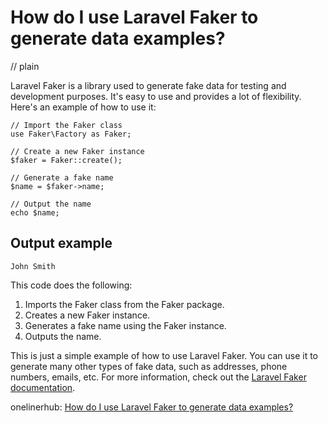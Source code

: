 # How do I use Laravel Faker to generate data examples?
// plain

Laravel Faker is a library used to generate fake data for testing and development purposes. It's easy to use and provides a lot of flexibility. Here's an example of how to use it:

```
// Import the Faker class
use Faker\Factory as Faker;

// Create a new Faker instance
$faker = Faker::create();

// Generate a fake name
$name = $faker->name;

// Output the name
echo $name;
```

## Output example
 `John Smith`

This code does the following:
1. Imports the Faker class from the Faker package.
2. Creates a new Faker instance.
3. Generates a fake name using the Faker instance.
4. Outputs the name.

This is just a simple example of how to use Laravel Faker. You can use it to generate many other types of fake data, such as addresses, phone numbers, emails, etc. For more information, check out the [Laravel Faker documentation](https://github.com/fzaninotto/Faker#fakerproviderdatetime).

onelinerhub: [How do I use Laravel Faker to generate data examples?](https://onelinerhub.com/php-faker/how-do-i-use-laravel-faker-to-generate-data-examples)